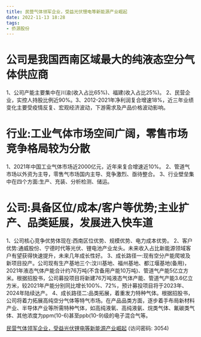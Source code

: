 ```yaml
---
title: 民营气体领军企业，受益光伏锂电等新能源产业崛起
date: 2022-11-13 18:28
tags:
- 侨源股份
---
```

# 公司是我国西南区域最大的纯液态空分气体供应商
1、公司产能主要集中在川渝(收入占比65%)、福建(收入占比25%)。
2、民营企业，实控人持股比例近90%。3、2012-2021年净利润复合增速18%，近三年业绩变化主要受疫情反复、宏观经济波动，下游需求及产品价格波动影响。

# 行业:工业气体市场空间广阔，零售市场竞争格局较为分散
1、2021年中国工业气体市场近2000亿元，近年来复合增速近10%。
2、管道气市场以外资为主导，零售气市场国内主导、竞争激烈、亟待整合。
3、行业壁垒集中在四个方面:生产、充装、分析检测、储运。
<!-- more -->
# 公司:具备区位/成本/客户等优势;主业扩产、品类延展，发展进入快车道
1、公司核心竞争优势体现在:西南区位优势、规模优势、电力成本优势。
2、客户优势:通威股份、宁德时代等光伏、锂电池产业龙头。未来收入占比新能源领域客户有望获得快速提升，未来几年成长性好。
3、成长路径一:现有空分产能爬坡及新项目投产。公司现有生产基地三个:汶川基地、福州基地、都江堰基地(备用)，2021年液态气体产能合计约76万吨(不含备用产能10万吨)、管道气产能5亿立方米。根据招股书，公司募投项目将新建76万吨液态气体产能、管道气产能3.6亿立方米，较2021年产能分别同比增长100%、72%，预计募投项目将于2023年、2024年陆续达产。
4、成长路径二:品类拓展，着重发力特种气体。根据招股书，公司将着力拓展高纯空分气体等特气市场。在产品品类方面，逐步着手布局新材料产业、半导体产业等所需特种气体，如高纯液氧、高纯液氨、烷类气体、氟碳类气体、其他浓度为ppm(10-6)甚至ppb(10-9)级的电子混合气等。

[民营气体领军企业，受益光伏锂电等新能源产业崛起](https://url12.ctfile.com/f/3948612-723194621-553f07?p=3054)
(访问密码: 3054)
